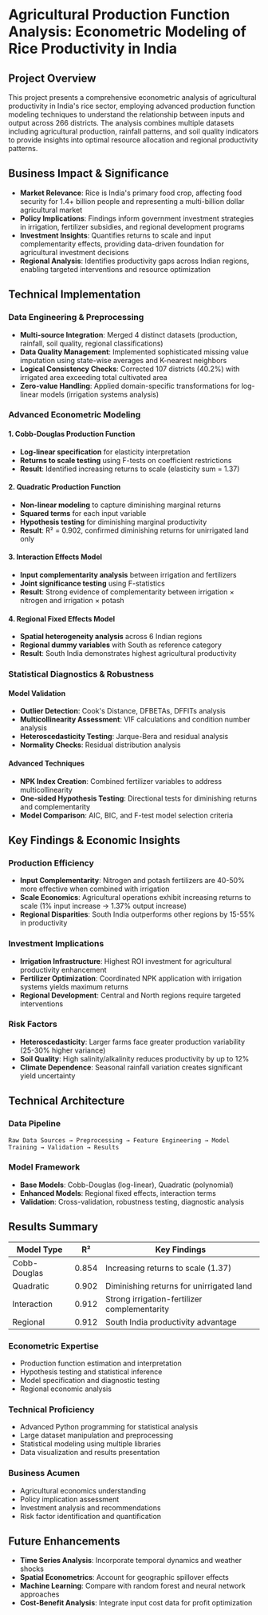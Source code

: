 # Agricultural Production Function Analysis: Econometric Modeling of Rice Productivity in India

## Project Overview

This project presents a comprehensive econometric analysis of agricultural productivity in India's rice sector, employing advanced production function modeling techniques to understand the relationship between inputs and output across 266 districts. The analysis combines multiple datasets including agricultural production, rainfall patterns, and soil quality indicators to provide insights into optimal resource allocation and regional productivity patterns.

## Business Impact & Significance

- **Market Relevance**: Rice is India's primary food crop, affecting food security for 1.4+ billion people and representing a multi-billion dollar agricultural market
- **Policy Implications**: Findings inform government investment strategies in irrigation, fertilizer subsidies, and regional development programs
- **Investment Insights**: Quantifies returns to scale and input complementarity effects, providing data-driven foundation for agricultural investment decisions
- **Regional Analysis**: Identifies productivity gaps across Indian regions, enabling targeted interventions and resource optimization

## Technical Implementation

### Data Engineering & Preprocessing
- **Multi-source Integration**: Merged 4 distinct datasets (production, rainfall, soil quality, regional classifications)
- **Data Quality Management**: Implemented sophisticated missing value imputation using state-wise averages and K-nearest neighbors
- **Logical Consistency Checks**: Corrected 107 districts (40.2%) with irrigated area exceeding total cultivated area
- **Zero-value Handling**: Applied domain-specific transformations for log-linear models (irrigation systems analysis)

### Advanced Econometric Modeling

#### 1. Cobb-Douglas Production Function
- **Log-linear specification** for elasticity interpretation
- **Returns to scale testing** using F-tests on coefficient restrictions
- **Result**: Identified increasing returns to scale (elasticity sum = 1.37)

#### 2. Quadratic Production Function
- **Non-linear modeling** to capture diminishing marginal returns
- **Squared terms** for each input variable
- **Hypothesis testing** for diminishing marginal productivity
- **Result**: R² = 0.902, confirmed diminishing returns for unirrigated land only

#### 3. Interaction Effects Model
- **Input complementarity analysis** between irrigation and fertilizers
- **Joint significance testing** using F-statistics
- **Result**: Strong evidence of complementarity between irrigation × nitrogen and irrigation × potash

#### 4. Regional Fixed Effects Model
- **Spatial heterogeneity analysis** across 6 Indian regions
- **Regional dummy variables** with South as reference category
- **Result**: South India demonstrates highest agricultural productivity

### Statistical Diagnostics & Robustness

#### Model Validation
- **Outlier Detection**: Cook's Distance, DFBETAs, DFFITs analysis
- **Multicollinearity Assessment**: VIF calculations and condition number analysis
- **Heteroscedasticity Testing**: Jarque-Bera and residual analysis
- **Normality Checks**: Residual distribution analysis

#### Advanced Techniques
- **NPK Index Creation**: Combined fertilizer variables to address multicollinearity
- **One-sided Hypothesis Testing**: Directional tests for diminishing returns and complementarity
- **Model Comparison**: AIC, BIC, and F-test model selection criteria

## Key Findings & Economic Insights

### Production Efficiency
- **Input Complementarity**: Nitrogen and potash fertilizers are 40-50% more effective when combined with irrigation
- **Scale Economics**: Agricultural operations exhibit increasing returns to scale (1% input increase → 1.37% output increase)
- **Regional Disparities**: South India outperforms other regions by 15-55% in productivity

### Investment Implications
- **Irrigation Infrastructure**: Highest ROI investment for agricultural productivity enhancement
- **Fertilizer Optimization**: Coordinated NPK application with irrigation systems yields maximum returns
- **Regional Development**: Central and North regions require targeted interventions

### Risk Factors
- **Heteroscedasticity**: Larger farms face greater production variability (25-30% higher variance)
- **Soil Quality**: High salinity/alkalinity reduces productivity by up to 12%
- **Climate Dependence**: Seasonal rainfall variation creates significant yield uncertainty

## Technical Architecture

### Data Pipeline
```
Raw Data Sources → Preprocessing → Feature Engineering → Model Training → Validation → Results
```

### Model Framework
- **Base Models**: Cobb-Douglas (log-linear), Quadratic (polynomial)
- **Enhanced Models**: Regional fixed effects, interaction terms
- **Validation**: Cross-validation, robustness testing, diagnostic analysis

## Results Summary

| Model Type | R² | Key Findings |
|------------|----|--------------|
| Cobb-Douglas | 0.854 | Increasing returns to scale (1.37) |
| Quadratic | 0.902 | Diminishing returns for unirrigated land |
| Interaction | 0.912 | Strong irrigation-fertilizer complementarity |
| Regional | 0.912 | South India productivity advantage |


### Econometric Expertise
- Production function estimation and interpretation
- Hypothesis testing and statistical inference
- Model specification and diagnostic testing
- Regional economic analysis

### Technical Proficiency
- Advanced Python programming for statistical analysis
- Large dataset manipulation and preprocessing
- Statistical modeling using multiple libraries
- Data visualization and results presentation

### Business Acumen
- Agricultural economics understanding
- Policy implication assessment
- Investment analysis and recommendations
- Risk factor identification and quantification


## Future Enhancements

- **Time Series Analysis**: Incorporate temporal dynamics and weather shocks
- **Spatial Econometrics**: Account for geographic spillover effects
- **Machine Learning**: Compare with random forest and neural network approaches
- **Cost-Benefit Analysis**: Integrate input cost data for profit optimization
